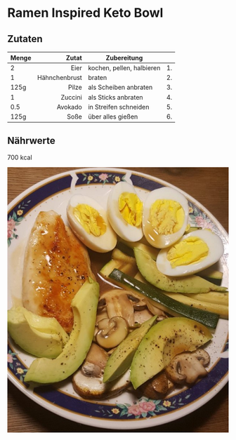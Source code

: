 # Ramen Inspired Keto Bowl

## Zutaten

<!--zutaten-->
|Menge|Zutat|Zubereitung|  |
|:----|----:|-----------|-:|
|2|Eier|kochen, pellen, halbieren|1.|
|1|Hähnchenbrust|braten|2.|
|125g|Pilze|als Scheiben anbraten|3.|
|1|Zuccini|als Sticks anbraten|4.|
|0.5|Avokado|in Streifen schneiden|5.|
|125g|Soße|über alles gießen|6.|
<!--/zutaten-->

## Nährwerte

700 kcal

![Image](img/RamenInspiredKetoBowl.jpg)